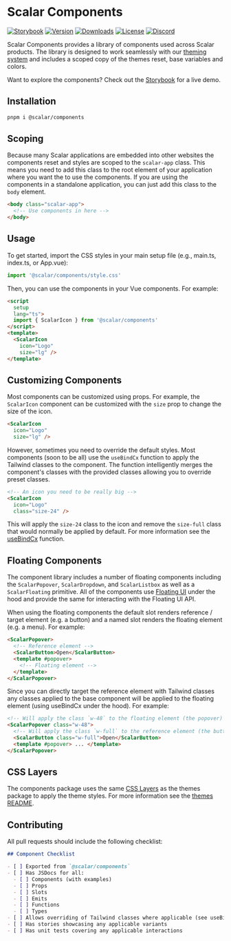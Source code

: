 # Scalar Components

<!-- Hide badges on Storybook -->
<div class="sb-hide">

[![Storybook](https://img.shields.io/badge/storybook-%23e1618c?logo=storybook&logoColor=%23fff)](https://scalar-components.netlify.app/)
[![Version](https://img.shields.io/npm/v/%40scalar/components)](https://www.npmjs.com/package/@scalar/components)
[![Downloads](https://img.shields.io/npm/dm/%40scalar/components)](https://www.npmjs.com/package/@scalar/components)
[![License](https://img.shields.io/npm/l/%40scalar%2Fcomponents)](https://www.npmjs.com/package/@scalar/components)
[![Discord](https://img.shields.io/discord/1135330207960678410?style=flat&color=5865F2)](https://discord.gg/scalar)

</div>

Scalar Components provides a library of components used across Scalar products. The library is designed to work seamlessly with our [theming system](https://github.com/scalar/scalar/tree/main/packages/themes) and includes a scoped copy of the themes reset, base variables and colors.

<!-- Hide the storybook link on Storybook -->
<div class="sb-hide">

Want to explore the components? Check out the [Storybook](https://scalar-components.netlify.app/) for a live demo.

</div>

## Installation

```bash
pnpm i @scalar/components
```

## Scoping

Because many Scalar applications are embedded into other websites the components reset and styles are scoped to the `scalar-app` class. This means you need to add this class to the root element of your application where you want the to use the components. If you are using the components in a standalone application, you can just add this class to the `body` element.

```html
<body class="scalar-app">
  <!-- Use components in here -->
</body>
```

## Usage

To get started, import the CSS styles in your main setup file (e.g., main.ts, index.ts, or App.vue):

```ts
import '@scalar/components/style.css'
```

Then, you can use the components in your Vue components. For example:

```html
<script
  setup
  lang="ts">
  import { ScalarIcon } from '@scalar/components'
</script>
<template>
  <ScalarIcon
    icon="Logo"
    size="lg" />
</template>
```

## Customizing Components

Most components can be customized using props. For example, the `ScalarIcon` component can be customized with the `size` prop to change the size of the icon.

```html
<ScalarIcon
  icon="Logo"
  size="lg" />
```

However, sometimes you need to override the default styles. Most components (soon to be all) use the `useBindCx` function to apply the Tailwind classes to the component. The function intelligently merges the component's classes with the provided classes allowing you to override preset classes.

```html
<!-- An icon you need to be really big -->
<ScalarIcon
  icon="Logo"
  class="size-24" />
```

This will apply the `size-24` class to the icon and remove the `size-full` class that would normally be applied by default. For more information see the [useBindCx](https://github.com/scalar/scalar/blob/main/packages/components/src/hooks/useBindCx.ts) function.

## Floating Components

The component library includes a number of floating components including the `ScalarPopover`, `ScalarDropdown`, and `ScalarListbox` as well as a `ScalarFloating` primitive. All of the components use [Floating UI](https://floating-ui.com/docs/vue) under the hood and provide the same for interacting with the Floating UI API.

When using the floating components the default slot renders reference / target element (e.g. a button) and a named slot renders the floating element (e.g. a menu). For example:

```html
<ScalarPopover>
  <!-- Reference element -->
  <ScalarButton>Open</ScalarButton>
  <template #popover>
    <!-- Floating element -->
  </template>
</ScalarPopover>
```

Since you can directly target the reference element with Tailwind classes any classes applied to the base component will be applied to the floating element (using useBindCx under the hood). For example:

```html
<!-- Will apply the class `w-48` to the floating element (the popover) -->
<ScalarPopover class="w-48">
  <!-- Will apply the class `w-full` to the reference element (the button) -->
  <ScalarButton class="w-full">Open</ScalarButton>
  <template #popover> ... </template>
</ScalarPopover>
```

## CSS Layers

The components package uses the same [CSS Layers](https://developer.mozilla.org/en-US/docs/Web/CSS/@layer) as the themes package to apply the theme styles. For more information see the [themes README](https://github.com/scalar/scalar/tree/main/packages/themes).

## Contributing

All pull requests should include the following checklist:

```md
## Component Checklist

- [ ] Exported from `@scalar/components`
- [ ] Has JSDocs for all:
  - [ ] Components (with examples)
  - [ ] Props
  - [ ] Slots
  - [ ] Emits
  - [ ] Functions
  - [ ] Types
- [ ] Allows overriding of Tailwind classes where applicable (see useBindCx)
- [ ] Has stories showcasing any applicable variants
- [ ] Has unit tests covering any applicable interactions
```
